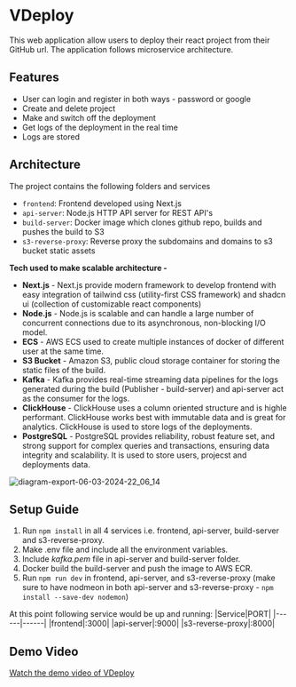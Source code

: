 
# VDeploy
This web application allow users to deploy their react project from their GitHub url. The application follows microservice architecture.

## Features
- User can login and register in both ways - password or google
- Create and delete project
- Make and switch off the deployment
- Get logs of the deployment in the real time
- Logs are stored
  
## Architecture
The project contains the following folders and services
- ```frontend```: Frontend developed using Next.js
- ```api-server```: Node.js HTTP API server for REST API's
- ```build-server```: Docker image which clones github repo, builds and pushes the build to S3
- ```s3-reverse-proxy```: Reverse proxy the subdomains and domains to s3 bucket static assets

**Tech used to make scalable architecture -**
- **Next.js** - Next.js provide modern framework to develop frontend with easy integration of tailwind css (utility-first CSS framework) and shadcn ui (collection of customizable react components)
- **Node.js** - Node.js is scalable and can handle a large number of concurrent connections due to its asynchronous, non-blocking I/O model.
- **ECS** - AWS ECS used to create multiple instances of docker of different user at the same time.
- **S3 Bucket** - Amazon S3, public cloud storage container for storing the static files of the build.
- **Kafka** - Kafka provides real-time streaming data pipelines for the logs generated during the build (Publisher - build-server) and api-server act as the consumer for the logs.
- **ClickHouse** - ClickHouse uses a column oriented structure and is highle performant. ClickHouse works best with immutable data and is great for analytics. ClickHouse is used to store logs of the deployments.
- **PostgreSQL** - PostgreSQL provides reliability, robust feature set, and strong support for complex queries and transactions, ensuring data integrity and scalability. It is used to store users, projecst and deployments data.
  
![diagram-export-06-03-2024-22_06_14](https://github.com/Pushpendra100/VDeploy/assets/94526347/0dbe939c-e6f4-41b3-9f3e-f5b2db1d9b2a)


## Setup Guide
1. Run ```npm install``` in all 4 services i.e. frontend, api-server, build-server and s3-reverse-proxy.
2. Make .env file and include all the environment variables.
3. Include *kafka.pem* file in api-server and build-server folder.
4. Docker build the build-server and push the image to AWS ECR.
5. Run ```npm run dev``` in  frontend, api-server, and s3-reverse-proxy (make sure to have nodmeon in both api-server and s3-reverse-proxy - ```npm install --save-dev nodemon```)

At this point following service would be up and running: 
|Service|PORT|
|------|------|
|frontend|:3000|
|api-server|:9000|
|s3-reverse-proxy|:8000|

## Demo Video
[Watch the demo video of VDeploy](https://drive.google.com/drive/folders/1UEbWOz7XrRRxLkF2KlI6kyI_LWXkblFK?usp=sharing) 

